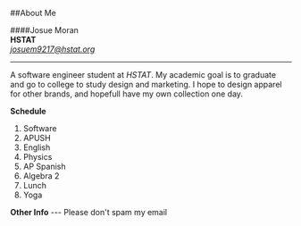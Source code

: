 ##About Me

####Josue Moran  
**HSTAT**    
[_josuem9217@hstat.org_](josuem9217@hstat.org)

___
A software engineer student at _HSTAT_. My academic goal is to graduate and go to college to study design and marketing. I hope to design apparel for other brands, and hopefull have my own collection one day. 

**Schedule**

1. Software
2. APUSH
3. English
4. Physics
5. AP Spanish
6. Algebra 2
7. Lunch
8. Yoga

**Other Info**
--- Please don't spam my email